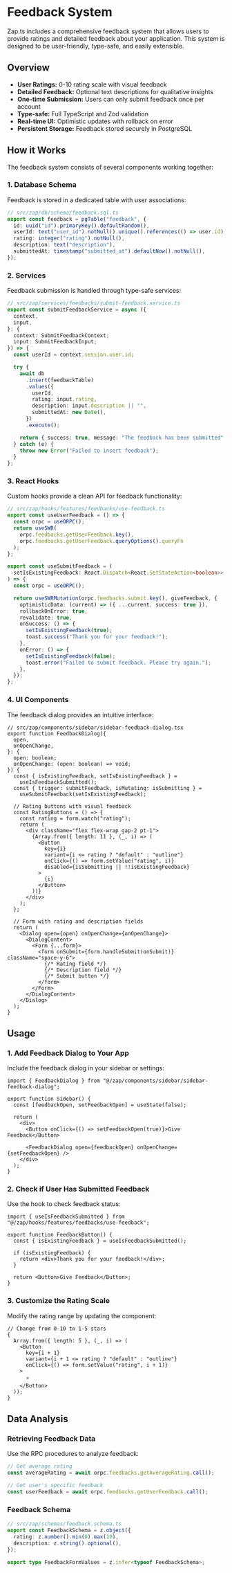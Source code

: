 # Feedback System

Zap.ts includes a comprehensive feedback system that allows users to provide ratings and detailed feedback about your application. This system is designed to be user-friendly, type-safe, and easily extensible.

## Overview

* **User Ratings:** 0-10 rating scale with visual feedback
* **Detailed Feedback:** Optional text descriptions for qualitative insights
* **One-time Submission:** Users can only submit feedback once per account
* **Type-safe:** Full TypeScript and Zod validation
* **Real-time UI:** Optimistic updates with rollback on error
* **Persistent Storage:** Feedback stored securely in PostgreSQL

## How it Works

The feedback system consists of several components working together:

### 1. Database Schema

Feedback is stored in a dedicated table with user associations:

```ts
// src/zap/db/schema/feedback.sql.ts
export const feedback = pgTable("feedback", {
  id: uuid("id").primaryKey().defaultRandom(),
  userId: text("user_id").notNull().unique().references(() => user.id),
  rating: integer("rating").notNull(),
  description: text("description"),
  submittedAt: timestamp("submitted_at").defaultNow().notNull(),
});
```

### 2. Services

Feedback submission is handled through type-safe services:

```ts
// src/zap/services/feedbacks/submit-feedback.service.ts
export const submitFeedbackService = async ({
  context,
  input,
}: {
  context: SubmitFeedbackContext;
  input: SubmitFeedbackInput;
}) => {
  const userId = context.session.user.id;

  try {
    await db
      .insert(feedbackTable)
      .values({
        userId,
        rating: input.rating,
        description: input.description || "",
        submittedAt: new Date(),
      })
      .execute();

    return { success: true, message: "The feedback has been submitted" };
  } catch (e) {
    throw new Error("Failed to insert feedback");
  }
};
```

### 3. React Hooks

Custom hooks provide a clean API for feedback functionality:

```ts
// src/zap/hooks/features/feedbacks/use-feedback.ts
export const useUserFeedback = () => {
  const orpc = useORPC();
  return useSWR(
    orpc.feedbacks.getUserFeedback.key(),
    orpc.feedbacks.getUserFeedback.queryOptions().queryFn
  );
};

export const useSubmitFeedback = (
  setIsExistingFeedback: React.Dispatch<React.SetStateAction<boolean>>
) => {
  const orpc = useORPC();

  return useSWRMutation(orpc.feedbacks.submit.key(), giveFeedback, {
    optimisticData: (current) => ({ ...current, success: true }),
    rollbackOnError: true,
    revalidate: true,
    onSuccess: () => {
      setIsExistingFeedback(true);
      toast.success("Thank you for your feedback!");
    },
    onError: () => {
      setIsExistingFeedback(false);
      toast.error("Failed to submit feedback. Please try again.");
    },
  });
};
```

### 4. UI Components

The feedback dialog provides an intuitive interface:

```tsx
// src/zap/components/sidebar/sidebar-feedback-dialog.tsx
export function FeedbackDialog({
  open,
  onOpenChange,
}: {
  open: boolean;
  onOpenChange: (open: boolean) => void;
}) {
  const { isExistingFeedback, setIsExistingFeedback } =
    useIsFeedbackSubmitted();
  const { trigger: submitFeedback, isMutating: isSubmitting } =
    useSubmitFeedback(setIsExistingFeedback);

  // Rating buttons with visual feedback
  const RatingButtons = () => {
    const rating = form.watch("rating");
    return (
      <div className="flex flex-wrap gap-2 pt-1">
        {Array.from({ length: 11 }, (_, i) => (
          <Button
            key={i}
            variant={i <= rating ? "default" : "outline"}
            onClick={() => form.setValue("rating", i)}
            disabled={isSubmitting || !!isExistingFeedback}
          >
            {i}
          </Button>
        ))}
      </div>
    );
  };

  // Form with rating and description fields
  return (
    <Dialog open={open} onOpenChange={onOpenChange}>
      <DialogContent>
        <Form {...form}>
          <form onSubmit={form.handleSubmit(onSubmit)} className="space-y-6">
            {/* Rating field */}
            {/* Description field */}
            {/* Submit button */}
          </form>
        </Form>
      </DialogContent>
    </Dialog>
  );
}
```

## Usage

### 1. Add Feedback Dialog to Your App

Include the feedback dialog in your sidebar or settings:

```tsx
import { FeedbackDialog } from "@/zap/components/sidebar/sidebar-feedback-dialog";

export function Sidebar() {
  const [feedbackOpen, setFeedbackOpen] = useState(false);

  return (
    <div>
      <Button onClick={() => setFeedbackOpen(true)}>Give Feedback</Button>

      <FeedbackDialog open={feedbackOpen} onOpenChange={setFeedbackOpen} />
    </div>
  );
}
```

### 2. Check if User Has Submitted Feedback

Use the hook to check feedback status:

```tsx
import { useIsFeedbackSubmitted } from "@/zap/hooks/features/feedbacks/use-feedback";

export function FeedbackButton() {
  const { isExistingFeedback } = useIsFeedbackSubmitted();

  if (isExistingFeedback) {
    return <div>Thank you for your feedback!</div>;
  }

  return <Button>Give Feedback</Button>;
}
```

### 3. Customize the Rating Scale

Modify the rating range by updating the component:

```tsx
// Change from 0-10 to 1-5 stars
{
  Array.from({ length: 5 }, (_, i) => (
    <Button
      key={i + 1}
      variant={i + 1 <= rating ? "default" : "outline"}
      onClick={() => form.setValue("rating", i + 1)}
    >
      ⭐
    </Button>
  ));
}
```

## Data Analysis

### Retrieving Feedback Data

Use the RPC procedures to analyze feedback:

```ts
// Get average rating
const averageRating = await orpc.feedbacks.getAverageRating.call();

// Get user's specific feedback
const userFeedback = await orpc.feedbacks.getUserFeedback.call();
```

### Feedback Schema

```ts
// src/zap/schemas/feedback.schema.ts
export const FeedbackSchema = z.object({
  rating: z.number().min(0).max(10),
  description: z.string().optional(),
});

export type FeedbackFormValues = z.infer<typeof FeedbackSchema>;
```